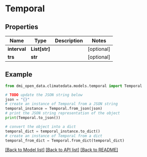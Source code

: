 # Temporal


## Properties

Name | Type | Description | Notes
------------ | ------------- | ------------- | -------------
**interval** | **List[str]** |  | [optional] 
**trs** | **str** |  | [optional] 

## Example

```python
from dmi_open_data.climatedata.models.temporal import Temporal

# TODO update the JSON string below
json = "{}"
# create an instance of Temporal from a JSON string
temporal_instance = Temporal.from_json(json)
# print the JSON string representation of the object
print(Temporal.to_json())

# convert the object into a dict
temporal_dict = temporal_instance.to_dict()
# create an instance of Temporal from a dict
temporal_from_dict = Temporal.from_dict(temporal_dict)
```
[[Back to Model list]](../README.md#documentation-for-models) [[Back to API list]](../README.md#documentation-for-api-endpoints) [[Back to README]](../README.md)


